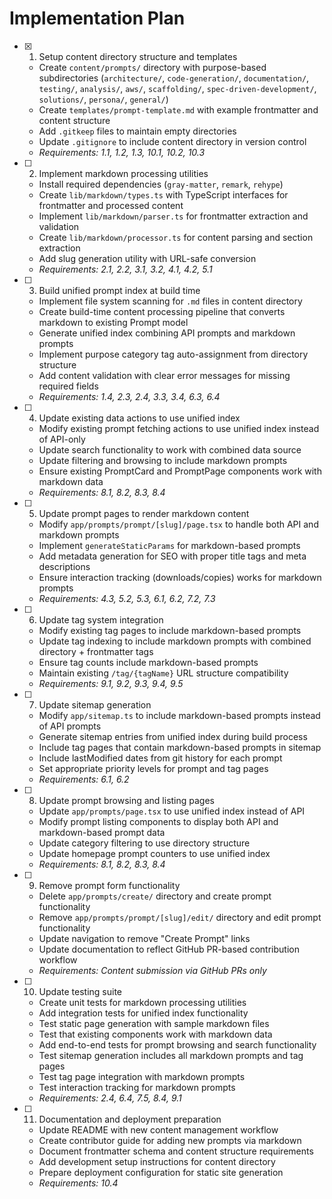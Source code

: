 # Implementation Plan

- [x] 1. Setup content directory structure and templates
  - Create `content/prompts/` directory with purpose-based subdirectories (`architecture/`, `code-generation/`, `documentation/`, `testing/`, `analysis/`, `aws/`, `scaffolding/`, `spec-driven-development/`, `solutions/`, `persona/`, `general/`)
  - Create `templates/prompt-template.md` with example frontmatter and content structure
  - Add `.gitkeep` files to maintain empty directories
  - Update `.gitignore` to include content directory in version control
  - _Requirements: 1.1, 1.2, 1.3, 10.1, 10.2, 10.3_

- [ ] 2. Implement markdown processing utilities
  - Install required dependencies (`gray-matter`, `remark`, `rehype`)
  - Create `lib/markdown/types.ts` with TypeScript interfaces for frontmatter and processed content
  - Implement `lib/markdown/parser.ts` for frontmatter extraction and validation
  - Create `lib/markdown/processor.ts` for content parsing and section extraction
  - Add slug generation utility with URL-safe conversion
  - _Requirements: 2.1, 2.2, 3.1, 3.2, 4.1, 4.2, 5.1_

- [ ] 3. Build unified prompt index at build time
  - Implement file system scanning for `.md` files in content directory
  - Create build-time content processing pipeline that converts markdown to existing Prompt model
  - Generate unified index combining API prompts and markdown prompts
  - Implement purpose category tag auto-assignment from directory structure
  - Add content validation with clear error messages for missing required fields
  - _Requirements: 1.4, 2.3, 2.4, 3.3, 3.4, 6.3, 6.4_

- [ ] 4. Update existing data actions to use unified index
  - Modify existing prompt fetching actions to use unified index instead of API-only
  - Update search functionality to work with combined data source
  - Update filtering and browsing to include markdown prompts
  - Ensure existing PromptCard and PromptPage components work with markdown data
  - _Requirements: 8.1, 8.2, 8.3, 8.4_

- [ ] 5. Update prompt pages to render markdown content
  - Modify `app/prompts/prompt/[slug]/page.tsx` to handle both API and markdown prompts
  - Implement `generateStaticParams` for markdown-based prompts
  - Add metadata generation for SEO with proper title tags and meta descriptions
  - Ensure interaction tracking (downloads/copies) works for markdown prompts
  - _Requirements: 4.3, 5.2, 5.3, 6.1, 6.2, 7.2, 7.3_

- [ ] 6. Update tag system integration
  - Modify existing tag pages to include markdown-based prompts
  - Update tag indexing to include markdown prompts with combined directory + frontmatter tags
  - Ensure tag counts include markdown-based prompts
  - Maintain existing `/tag/{tagName}` URL structure compatibility
  - _Requirements: 9.1, 9.2, 9.3, 9.4, 9.5_

- [ ] 7. Update sitemap generation
  - Modify `app/sitemap.ts` to include markdown-based prompts instead of API prompts
  - Generate sitemap entries from unified index during build process
  - Include tag pages that contain markdown-based prompts in sitemap
  - Include lastModified dates from git history for each prompt
  - Set appropriate priority levels for prompt and tag pages
  - _Requirements: 6.1, 6.2_

- [ ] 8. Update prompt browsing and listing pages
  - Update `app/prompts/page.tsx` to use unified index instead of API
  - Modify prompt listing components to display both API and markdown-based prompt data
  - Update category filtering to use directory structure
  - Update homepage prompt counters to use unified index
  - _Requirements: 8.1, 8.2, 8.3, 8.4_

- [ ] 9. Remove prompt form functionality
  - Delete `app/prompts/create/` directory and create prompt functionality
  - Remove `app/prompts/prompt/[slug]/edit/` directory and edit prompt functionality
  - Update navigation to remove "Create Prompt" links
  - Update documentation to reflect GitHub PR-based contribution workflow
  - _Requirements: Content submission via GitHub PRs only_

- [ ] 10. Update testing suite
  - Create unit tests for markdown processing utilities
  - Add integration tests for unified index functionality
  - Test static page generation with sample markdown files
  - Test that existing components work with markdown data
  - Add end-to-end tests for prompt browsing and search functionality
  - Test sitemap generation includes all markdown prompts and tag pages
  - Test tag page integration with markdown prompts
  - Test interaction tracking for markdown prompts
  - _Requirements: 2.4, 6.4, 7.5, 8.4, 9.1_

- [ ] 11. Documentation and deployment preparation
  - Update README with new content management workflow
  - Create contributor guide for adding new prompts via markdown
  - Document frontmatter schema and content structure requirements
  - Add development setup instructions for content directory
  - Prepare deployment configuration for static site generation
  - _Requirements: 10.4_
